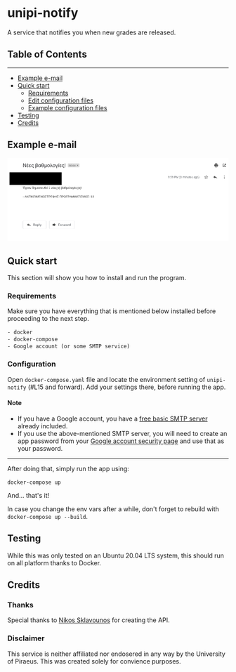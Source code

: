 # unipi-notify
A service that notifies you when new grades are released.

## Table of Contents
***
* [Example e-mail](#example-e-mail)
* [Quick start](#quick-start)
    * [Requirements](#Requirements)
    * [Edit configuration files](#edit-configuration-files)
    * [Example configuration files](#example-configuration-files)
* [Testing](#testing)
* [Credits](#credits)

## Example e-mail
![Image of e-mail](./images/example_email.png)

## Quick start
This section will show you how to install and run the program.

### Requirements
Make sure you have everything that is mentioned below installed before proceeding to the next step.

```
- docker
- docker-compose
- Google account (or some SMTP service)
```

### Configuration

Open `docker-compose.yaml` file and locate the environment setting of `unipi-notify` (#L15 and forward). 
Add your settings there, before running the app.

#### Note
+ If you have a Google account, you have a [free basic SMTP server](https://support.google.com/a/answer/176600?hl=en) already included.
+ If you use the above-mentioned SMTP server, you will need to create an app password from your [Google account security page](https://myaccount.google.com/security) and use that as your password.

***


After doing that, simply run the app using:

```
docker-compose up
```

And... that's it!

In case you change the env vars after a while, don't forget to rebuild with `docker-compose up --build`.

## Testing
While this was only tested on an Ubuntu 20.04 LTS system, this should run on all platform thanks to Docker.

## Credits
### Thanks
Special thanks to [Nikos Sklavounos](https://github.com/NickSklA) for creating the API.

### Disclaimer
This service is neither affiliated nor endosered in any way by the University of Piraeus. This was created solely for convience purposes.
